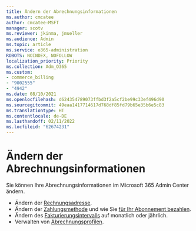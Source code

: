 ```yaml
---
title: Ändern der Abrechnungsinformationen
ms.author: cmcatee
author: cmcatee-MSFT
manager: scotv
ms.reviewer: jkinma, jmueller
ms.audience: Admin
ms.topic: article
ms.service: o365-administration
ROBOTS: NOINDEX, NOFOLLOW
localization_priority: Priority
ms.collection: Adm_O365
ms.custom:
- commerce_billing
- "9002555"
- "4942"
ms.date: 08/10/2021
ms.openlocfilehash: d624354789073ffbd3f2a5cf2be99c33ef496d90
ms.sourcegitcommit: 49eaa1417714617d768df85fd79b65e35b6e5c83
ms.translationtype: HT
ms.contentlocale: de-DE
ms.lasthandoff: 02/11/2022
ms.locfileid: "62674231"
---
```

# <a name="change-billing-information"></a>Ändern der Abrechnungsinformationen

Sie können Ihre Abrechnungsinformationen im Microsoft 365 Admin Center ändern. 

- Ändern der [Rechnungsadresse](https://docs.microsoft.com/microsoft-365/commerce/billing-and-payments/change-your-billing-addresses).
- Ändern der [Zahlungsmethode](https://docs.microsoft.com/microsoft-365/commerce/billing-and-payments/manage-payment-methods) und wie Sie [für Ihr Abonnement bezahlen](https://docs.microsoft.com/microsoft-365/commerce/billing-and-payments/pay-for-your-subscription).
- Ändern des [Fakturierungsintervalls](https://docs.microsoft.com/microsoft-365/commerce/billing-and-payments/change-payment-frequency) auf monatlich oder jährlich.
- Verwalten von [Abrechnungsprofilen](https://docs.microsoft.com/microsoft-365/commerce/billing-and-payments/manage-billing-profiles).
